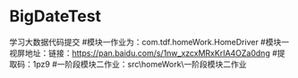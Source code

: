 # BigDateTest
学习大数据代码提交
#模块一作业为：com.tdf.homeWork.HomeDriver 
#模块一视屏地址：链接：https://pan.baidu.com/s/1nw_xzcxMRxKrIA4OZa0dng 
#提取码：1pz9
#一阶段模块二作业：src\homeWork\一阶段模块二作业
